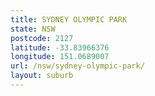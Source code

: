```yaml
---
title: SYDNEY OLYMPIC PARK
state: NSW
postcode: 2127
latitude: -33.83966376
longitude: 151.0689007
url: /nsw/sydney-olympic-park/
layout: suburb
---
```

